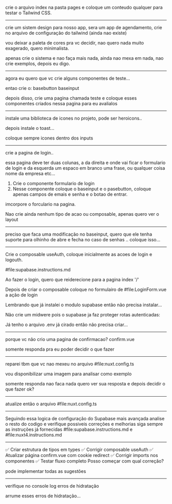 crie o arquivo index na pasta pages e coloque um conteudo qualquer para testar o Tailwind CSS.



------------------------------
crie um sistem design para nosso app, sera um app de agendamento, crie no arquivo de configuração do tailwind (ainda nao existe)


vou deixar a paleta de cores pra vc decidir, nao quero nada muito exagerado, quero minimalista.



apenas crie o sistema e nao faça mais nada, ainda nao mexa em nada, nao crie exemplos, depois eu digo.


----------------------------
agora eu quero que vc crie alguns componentes de teste...

entao crie o: 
basebutton
baseinput

depois disso, crie uma pagina chamada teste e coloque esses componentes criados nessa pagina para eu avalialos


----------------------------
instale uma biblioteca de icones no projeto, pode ser heroicons..


depois instale o toast...

coloque sempre icones dentro dos inputs



--------------------------
crie  a pagina de login..

essa pagina deve ter duas colunas, a da direita e onde vai ficar o formulario de login e da esquerda um espaco em branco uma frase, ou qualquer coisa nome da empresa etc...

1. Crie o componente formulario de login
2. Nesse componente coloque o baseinput e o pasebutton, coloque apenas campos de emais e senha e o botao de entrar.

imcorpore o forculario na pagina.

Nao crie ainda nenhum tipo de acao ou composable, apenas quero ver o layout


----------------------------
preciso que faca uma modificação no baseinput, quero que ele tenha suporte para olhinho de abre e fecha no caso de senhas .. coloque isso...


--------------------------
Crie o composable useAuth, coloque inicialmente as acoes de login e logouth.

#file:supabase.instructions.md 

Ao fazer o login, quero que reiderecione para a pagina index '/'

Depois de criar o composable coloque no formulairo de  #file:LoginForm.vue   a ação de login

Lembrando que já instalei o modulo supabase então não precisa instalar...

Não crie um midwere pois o supabase ja faz proteger rotas autenticadas:

Já tenho o arquivo .env já cirado então não precisa criar...



---------------------------------
porque vc não crio uma pagina de confirmacao?
confirm.vue

somente responda pra eu poder decidir o que fazer


---------------------------------
reparei tbm que vc nao mexeu no arquivo #file:nuxt.config.ts  

vou disponibilizar uma imagem para analisar como exemplo

somente responda nao faca nada quero ver sua resposta e depois decidir o que fazer ok?




---------------------------
atualize então o arquivo #file:nuxt.config.ts 




--------------------------
Seguindo essa logica de configuração do Supabase mais avançada analise o resto do codigo e verifique possiveis correções e melhorias siga sempre as instruções já fornecidas #file:supabase.instructions.md  e #file:nuxt4.instructions.md 




----------------------
✅ Criar estrutura de tipos em types
✅ Corrigir composable useAuth
✅ Atualizar página confirm.vue com cookie redirect
✅ Corrigir imports nos componentes
✅ Testar fluxo completo
Posso começar com qual correção?

pode implementar todas as sugestões





-----------------------------------------
verifique no console log erros de hidratação


arrume esses erros de hidratação...













 